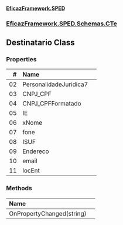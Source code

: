 #### [EficazFramework.SPED](EficazFrameworkSPED.md 'EficazFramework SPED')
### [EficazFramework.SPED.Schemas.CTe](EficazFramework.SPED.Schemas.CTe.md 'EficazFramework.SPED.Schemas.CTe')

## Destinatario Class
### Properties

| # | Name | |
| ---: | :--- | :--- |
| 02 | PersonalidadeJuridica7 |  |
| 03 | CNPJ_CPF |  |
| 04 | CNPJ_CPFFormatado |  |
| 05 | IE |  |
| 06 | xNome |  |
| 07 | fone |  |
| 08 | ISUF |  |
| 09 | Endereco |  |
| 10 | email |  |
| 11 | locEnt |  |
### Methods

| Name | |
| :--- | :--- |
| OnPropertyChanged(string) |  |

